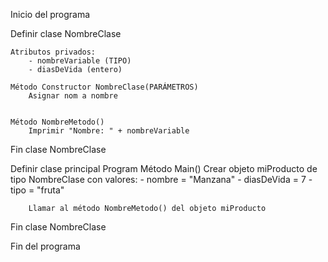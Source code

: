 Inicio del programa

Definir clase NombreClase

    Atributos privados:
        - nombreVariable (TIPO)
        - diasDeVida (entero)

    Método Constructor NombreClase(PARÁMETROS)
        Asignar nom a nombre


    Método NombreMetodo()
        Imprimir "Nombre: " + nombreVariable

Fin clase NombreClase

Definir clase principal Program
    Método Main()
        Crear objeto miProducto de tipo NombreClase con valores:
            - nombre = "Manzana"
            - diasDeVida = 7
            - tipo = "fruta"

        Llamar al método NombreMetodo() del objeto miProducto
Fin clase NombreClase

Fin del programa